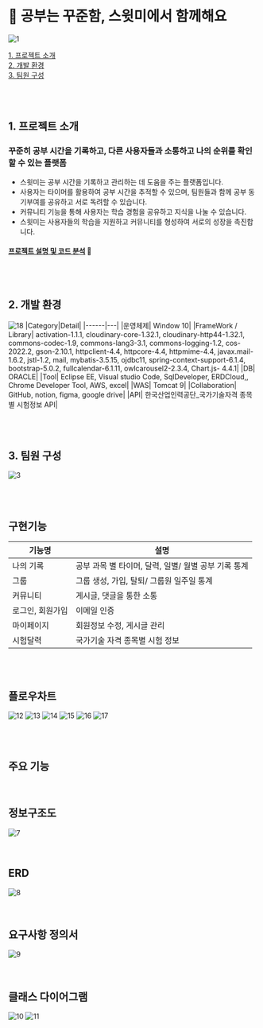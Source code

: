 # 📖 공부는 꾸준함, 스윗미에서 함께해요
![1](https://github.com/Voming/swithme_source/assets/68582465/6e7ab9f9-e296-40ea-9559-2d5e58ed717f)

[1. 프로젝트 소개](#1-프로젝트-소개) <br>
[2. 개발 환경](#2-개발-환경) <br>
[3. 팀원 구성](#3-팀원-구성) <br>

<br><br>

## 1. 프로젝트 소개
### 꾸준히 공부 시간을 기록하고, 다른 사용자들과 소통하고 나의 순위를 확인할 수 있는 플랫폼
- 스윗미는 공부 시간을 기록하고 관리하는 데 도움을 주는 플랫폼입니다.
- 사용자는 타이머를 활용하여 공부 시간을 추적할 수 있으며, 팀원들과 함께 공부 동기부여를 공유하고 서로 독려할 수 있습니다.
- 커뮤니티 기능을 통해 사용자는 학습 경험을 공유하고 지식을 나눌 수 있습니다.
- 스윗미는 사용자들의 학습을 지원하고 커뮤니티를 형성하여 서로의 성장을 촉진합니다.

#### [프로젝트 설명 및 코드 분석](https://www.figma.com/proto/xAiLZ6P8yXdaAN7QEstJXU/%EC%B5%9C%EC%A2%85-%EB%B0%9C%ED%91%9C%EC%9E%90%EB%A3%8C?node-id=4-257&starting-point-node-id=4%3A257&t=JWPhIwmTihvmOVIX-1) 🔗

<br><br>

## 2. 개발 환경
![18](https://github.com/Voming/swithme_source/assets/68582465/364d040f-8fa8-4bf8-9b05-a0444b1d0eee)
|Category|Detail|
|------|---|
|운영체제| Window 10|
|FrameWork / Library| activation-1.1.1, cloudinary-core-1.32.1, cloudinary-http44-1.32.1, commons-codec-1.9, commons-lang3-3.1, commons-logging-1.2, cos-2022.2, gson-2.10.1, httpclient-4.4, httpcore-4.4, httpmime-4.4, javax.mail-1.6.2, jstl-1.2, mail, mybatis-3.5.15, ojdbc11, spring-context-support-6.1.4, bootstrap-5.0.2, fullcalendar-6.1.11, owlcarousel2-2.3.4, Chart.js- 4.4.1|
|DB| ORACLE|
|Tool| Eclipse EE, Visual studio Code, SqlDeveloper, ERDCloud,, Chrome Developer Tool, AWS, excel|
|WAS| Tomcat 9|
|Collaboration| GitHub, notion, figma,  google drive|
|API| 한국산업인력공단_국가기술자격 종목별 시험정보 API|

<br><br>

## 3. 팀원 구성
![3](https://github.com/Voming/swithme_source/assets/68582465/d98b68eb-f6f0-468e-beec-133d196d123d)

<br><br>

## 구현기능
|기능명|설명|
|------|---|
|나의 기록|공부 과목 별 타이머, 달력, 일별/ 월별 공부 기록 통계|
|그룹|그룹 생성, 가입, 탈퇴/ 그룹원 일주일 통계|
|커뮤니티|게시글, 댓글을 통한 소통|
|로그인, 회원가입|이메일 인증|
|마이페이지|회원정보 수정, 게시글 관리|
|시험달력|국가기술 자격 종목별 시험 정보|

<br><br>

## 플로우차트
![12](https://github.com/Voming/swithme_source/assets/68582465/9eab8a1b-0c06-4ac1-ab1b-acacbc416d17)
![13](https://github.com/Voming/swithme_source/assets/68582465/1982a2fb-60b0-47ea-86ff-9dd15efc2b84)
![14](https://github.com/Voming/swithme_source/assets/68582465/582424d1-2447-4734-9609-e2ab875f24b9)
![15](https://github.com/Voming/swithme_source/assets/68582465/a2808cc2-cae4-4014-b87c-0ba63549546a)
![16](https://github.com/Voming/swithme_source/assets/68582465/37561d42-1cd2-4ef2-970e-cb8a3ee4bd70)
![17](https://github.com/Voming/swithme_source/assets/68582465/2e595d52-ae45-43cf-8b85-42965bdd78c1)

<br><br>

## 주요 기능



<br>

## 정보구조도
![7](https://github.com/Voming/swithme_source/assets/68582465/46b01899-6cc6-4dbd-9676-be5fbeec04ea)

<br>

## ERD
![8](https://github.com/Voming/swithme_source/assets/68582465/c11a124f-2083-4f7e-a290-adf829a44af1)

<br>

## 요구사항 정의서
![9](https://github.com/Voming/swithme_source/assets/68582465/87e25631-22a2-49aa-aa09-6d2edc26802a)

<br>

## 클래스 다이어그램
![10](https://github.com/Voming/swithme_source/assets/68582465/a2517715-053d-4194-a6f1-7ff978c7ead5)
![11](https://github.com/Voming/swithme_source/assets/68582465/175ea1e1-7ddd-4c4f-932a-5dd41ac427b2)


